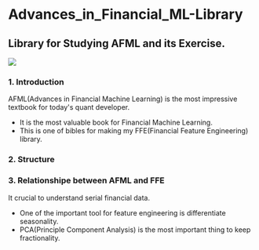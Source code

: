 # Advances_in_Financial_ML-Library
## Library for Studying AFML and its Exercise.

<img src="https://www.google.com/imgres?imgurl=https%3A%2F%2Fimage.yes24.com%2Fmomo%2FTopCate0005%2Fkepub%2FL_868129.jpg&imgrefurl=http%3A%2F%2Fwww.yes24.com%2FProduct%2FGoods%2F58975917&tbnid=M-7GYLoxn4PRPM&vet=12ahUKEwjAje7w1Yj9AhWFPXAKHQLSB80QMygAegUIARCgAQ..i&docid=QgsIUpUElvlIpM&w=270&h=400&q=advances%20in%20financial%20machine%20learning&ved=2ahUKEwjAje7w1Yj9AhWFPXAKHQLSB80QMygAegUIARCgAQ">

### 1. Introduction

AFML(Advances in Financial Machine Learning) is the most impressive textbook for today's quant developer.
- It is the most valuable book for Financial Machine Learning.
- This is one of bibles for making my FFE(Financial Feature Engineering) library.

### 2. Structure

### 3. Relationshipe between AFML and FFE
It crucial to understand serial financial data.
- One of the important tool for feature engineering is differentiate seasonality.
- PCA(Principle Component Analysis) is the most important thing to keep fractionality.
